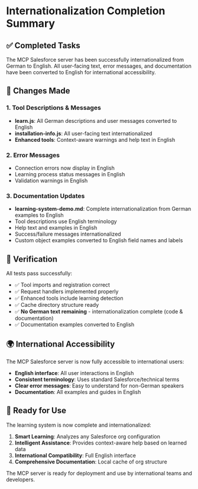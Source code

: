 # Internationalization Completion Summary

## ✅ Completed Tasks

The MCP Salesforce server has been successfully internationalized from German to English. All user-facing text, error messages, and documentation have been converted to English for international accessibility.

## 🔧 Changes Made

### 1. **Tool Descriptions & Messages**
- **learn.js**: All German descriptions and user messages converted to English
- **installation-info.js**: All user-facing text internationalized  
- **Enhanced tools**: Context-aware warnings and help text in English

### 2. **Error Messages**
- Connection errors now display in English
- Learning process status messages in English
- Validation warnings in English

### 3. **Documentation Updates**
- **learning-system-demo.md**: Complete internationalization from German examples to English
- Tool descriptions use English terminology
- Help text and examples in English
- Success/failure messages internationalized
- Custom object examples converted to English field names and labels

## 🧪 Verification

All tests pass successfully:
- ✅ Tool imports and registration correct
- ✅ Request handlers implemented properly  
- ✅ Enhanced tools include learning detection
- ✅ Cache directory structure ready
- ✅ **No German text remaining** - internationalization complete (code & documentation)
- ✅ Documentation examples converted to English

## 🌍 International Accessibility

The MCP Salesforce server is now fully accessible to international users:

- **English interface**: All user interactions in English
- **Consistent terminology**: Uses standard Salesforce/technical terms
- **Clear error messages**: Easy to understand for non-German speakers
- **Documentation**: All examples and guides in English

## 🚀 Ready for Use

The learning system is now complete and internationalized:

1. **Smart Learning**: Analyzes any Salesforce org configuration
2. **Intelligent Assistance**: Provides context-aware help based on learned data
3. **International Compatibility**: Full English interface
4. **Comprehensive Documentation**: Local cache of org structure

The MCP server is ready for deployment and use by international teams and developers.
